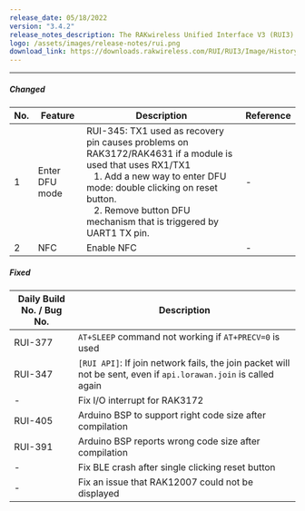 ```yaml
---
release_date: 05/18/2022
version: "3.4.2"
release_notes_description: The RAKwireless Unified Interface V3 (RUI3) is designed to help IoT developers make their IoT products faster. It is compatible with RAK LPWAN modules and supports the standard AT Commands and the Binary Mode. The Binary mode is an improved version of the AT command with its efficient byte-array-based protocol and implementation of checksum. RUI3 also allows you to create your own custom firmware using RUI3 APIs that are compatible with popular IDEs like Arduino and Visual Studio. With custom firmware, you will not need any external host microcontroller or microprocessor, which can save you cost, circuit board space, and current consumption.
logo: /assets/images/release-notes/rui.png
download_link: https://downloads.rakwireless.com/RUI/RUI3/Image/History-Release-Version/RUI_3.4.2/
---
```


<rk-release-notes/>

---

##### Changed

| No. | Feature        | Description                                                                                                                                                                                                                                                                           | Reference |
| --- | -------------- | ------------------------------------------------------------------------------------------------------------------------------------------------------------------------------------------------------------------------------------------------------------------------------------- | --------- |
| 1   | Enter DFU mode | RUI-345: TX1 used as recovery pin causes problems on RAK3172/RAK4631 if a module is used that uses RX1/TX1 <br> &nbsp;&nbsp; 1. Add a new way to enter DFU mode: double clicking on reset button. <br> &nbsp;&nbsp; 2. Remove button DFU mechanism that is triggered by UART1 TX pin. | -         |
| 2   | NFC            | Enable NFC                                                                                                                                                                                                                                                                            | -         |

##### Fixed

| Daily Build No. / Bug No. | Description                                                                                                      |
| ------------------------- | ---------------------------------------------------------------------------------------------------------------- |
| RUI-377                   | `AT+SLEEP` command not working if `AT+PRECV=0` is used                                                           |
| RUI-347                   | `[RUI API]`: If join network fails, the join packet will not be sent, even if `api.lorawan.join` is called again |
| -                         | Fix I/O interrupt for RAK3172                                                                                    |
| RUI-405                   | Arduino BSP to support right code size after compilation                                                         |
| RUI-391                   | Arduino BSP reports wrong code size after compilation                                                            |
| -                         | Fix BLE crash after single clicking reset button                                                                 |
| -                         | Fix an issue that RAK12007 could not be displayed                                                                |

